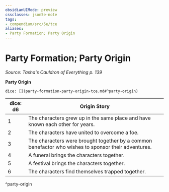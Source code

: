 ```yaml
---
obsidianUIMode: preview
cssclasses: json5e-note
tags:
- compendium/src/5e/tce
aliases:
- Party Formation; Party Origin
---
```

# Party Formation; Party Origin
*Source: Tasha's Cauldron of Everything p. 139* 

**Party Origin**

`dice: [](party-formation-party-origin-tce.md#^party-origin)`

| dice: d6 | Origin Story |
|----------|--------------|
| 1 | The characters grew up in the same place and have known each other for years. |
| 2 | The characters have united to overcome a foe. |
| 3 | The characters were brought together by a common benefactor who wishes to sponsor their adventures. |
| 4 | A funeral brings the characters together. |
| 5 | A festival brings the characters together. |
| 6 | The characters find themselves trapped together. |
^party-origin